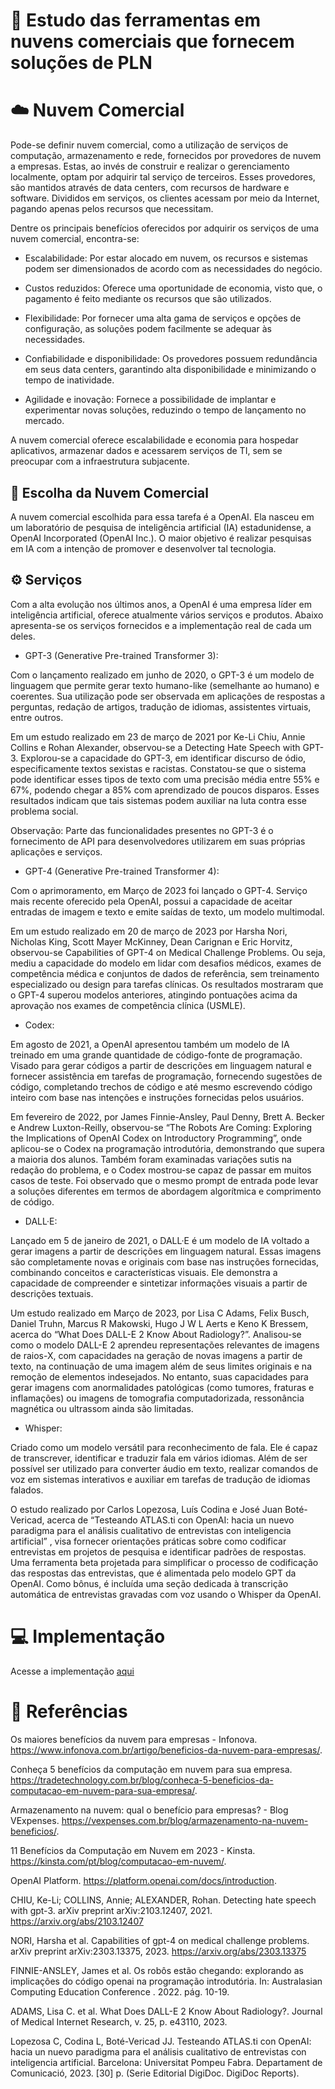 # 🚀 Estudo das ferramentas em nuvens comerciais que fornecem soluções de PLN

# ☁️ Nuvem Comercial

Pode-se definir nuvem comercial, como a utilização de serviços de computação, armazenamento e rede, fornecidos por provedores de nuvem a empresas. Estas, ao invés de construir e realizar o gerenciamento localmente, optam por adquirir tal serviço de terceiros. Esses provedores, são mantidos através de data centers, com recursos de hardware e software. Divididos em serviços, os clientes acessam por meio da Internet, pagando apenas pelos recursos que necessitam.

Dentre os principais benefícios oferecidos por adquirir os serviços de uma nuvem comercial, encontra-se:

 - Escalabilidade: Por estar alocado em nuvem, os recursos e sistemas podem ser dimensionados de acordo com as necessidades do negócio. 

- Custos reduzidos: Oferece uma oportunidade de economia, visto que, o pagamento é feito mediante os recursos que são utilizados. 

- Flexibilidade: Por fornecer uma alta gama de serviços e opções de configuração, as soluções podem facilmente se adequar às necessidades.

- Confiabilidade e disponibilidade: Os provedores possuem redundância em seus data centers, garantindo alta disponibilidade e minimizando o tempo de inatividade. 

- Agilidade e inovação: Fornece a possibilidade de implantar e experimentar novas soluções, reduzindo o tempo de lançamento no mercado. 

A nuvem comercial oferece escalabilidade e economia para hospedar aplicativos, armazenar dados e acessarem serviços de TI, sem se preocupar com a infraestrutura subjacente.

## 🔎 Escolha da Nuvem Comercial

A nuvem comercial escolhida para essa tarefa é a OpenAI. Ela nasceu em um   laboratório de pesquisa de inteligência artificial (IA) estadunidense, a OpenAI Incorporated (OpenAI Inc.). O maior objetivo é realizar pesquisas em IA com a intenção de promover e desenvolver tal tecnologia. 

## ⚙️ Serviços 

Com a alta evolução nos últimos anos, a OpenAI é uma empresa líder em inteligência artificial, oferece atualmente vários serviços e produtos. Abaixo apresenta-se os serviços fornecidos e a implementação real de cada um deles.

- GPT-3 (Generative Pre-trained Transformer 3):

Com o lançamento realizado em junho de 2020, o GPT-3 é um modelo de linguagem que permite gerar texto humano-like (semelhante ao humano) e coerentes. Sua utilização pode ser observada em aplicações de respostas a perguntas, redação de artigos, tradução de idiomas, assistentes virtuais, entre outros. 

Em um estudo realizado em 23 de março de 2021 por Ke-Li Chiu, Annie Collins e Rohan Alexander, observou-se a Detecting Hate Speech with GPT-3. Explorou-se a capacidade do GPT-3, em identificar discurso de ódio, especificamente textos sexistas e racistas. Constatou-se que o sistema pode identificar esses tipos de texto com uma precisão média entre 55% e 67%, podendo chegar a 85% com aprendizado de poucos disparos. Esses resultados indicam que tais sistemas podem auxiliar na luta contra esse problema social.

Observação: Parte das funcionalidades presentes no GPT-3 é o fornecimento de API para desenvolvedores utilizarem em suas próprias aplicações e serviços. 

- GPT-4 (Generative Pre-trained Transformer 4):

Com o aprimoramento, em Março de 2023 foi lançado o GPT-4. Serviço mais recente oferecido pela OpenAI, possui a capacidade de aceitar entradas de imagem e texto e emite saídas de texto, um modelo multimodal.

Em um estudo realizado em 20 de março de 2023 por Harsha Nori, Nicholas King, Scott Mayer McKinney, Dean Carignan e Eric Horvitz, observou-se Capabilities of GPT-4 on Medical Challenge Problems. Ou seja, mediu a capacidade do modelo em lidar com desafios médicos, exames de competência médica e conjuntos de dados de referência, sem treinamento especializado ou design para tarefas clínicas. Os resultados mostraram que o GPT-4 superou modelos anteriores, atingindo pontuações acima da aprovação nos exames de competência clínica (USMLE). 

- Codex: 

Em agosto de 2021, a OpenAI apresentou também um modelo de IA treinado em uma grande quantidade de código-fonte de programação. Visado para gerar códigos a partir de descrições em linguagem natural e fornecer assistência em tarefas de programação, fornecendo sugestões de código, completando trechos de código e até mesmo escrevendo código inteiro com base nas intenções e instruções fornecidas pelos usuários.

Em fevereiro de 2022, por James Finnie-Ansley, Paul Denny, Brett A. Becker e Andrew Luxton-Reilly, observou-se  “The Robots Are Coming: Exploring the Implications of OpenAI Codex on Introductory Programming”, onde aplicou-se o Codex na programação introdutória, demonstrando que supera a maioria dos alunos. Também foram examinadas variações sutis na redação do problema, e o Codex mostrou-se capaz de passar em muitos casos de teste. Foi observado que o mesmo prompt de entrada pode levar a soluções diferentes em termos de abordagem algorítmica e comprimento de código. 

- DALL·E:

Lançado em 5 de janeiro de 2021, o DALL·E é um modelo de IA voltado a gerar imagens a partir de descrições em linguagem natural. Essas imagens são completamente novas e originais com base nas instruções fornecidas, combinando conceitos e características visuais. Ele demonstra a capacidade de compreender e sintetizar informações visuais a partir de descrições textuais.

Um estudo realizado em Março de 2023, por Lisa C Adams, Felix Busch, Daniel Truhn, Marcus R Makowski, Hugo J W L Aerts e Keno K Bressem, acerca do “What Does DALL-E 2 Know About Radiology?”. Analisou-se como o modelo DALL-E 2 aprendeu representações relevantes de imagens de raios-X, com capacidades na geração de novas imagens a partir de texto, na continuação de uma imagem além de seus limites originais e na remoção de elementos indesejados. No entanto, suas capacidades para gerar imagens com anormalidades patológicas (como tumores, fraturas e inflamações) ou imagens de tomografia computadorizada, ressonância magnética ou ultrassom ainda são limitadas. 


- Whisper:

Criado como um modelo versátil para reconhecimento de fala. Ele é capaz de transcrever, identificar e traduzir fala em vários idiomas. Além de ser possível ser utilizado para converter áudio em texto, realizar comandos de voz em sistemas interativos e auxiliar em tarefas de tradução de idiomas falados.

O estudo realizado por Carlos Lopezosa, Luís Codina e José Juan Boté-Vericad, acerca de “Testeando ATLAS.ti con OpenAI: hacia un nuevo paradigma para el análisis cualitativo de entrevistas con inteligencia artificial” , visa fornecer orientações práticas sobre como codificar entrevistas em projetos de pesquisa e identificar padrões de respostas. Uma ferramenta beta projetada para simplificar o processo de codificação das respostas das entrevistas, que é alimentada pelo modelo GPT da OpenAI. Como bônus, é incluída uma seção dedicada à transcrição automática de entrevistas gravadas com voz usando o Whisper da OpenAI.

# 💻 Implementação

Acesse a implementação <a href="https://github.com/furlan2803/RelatorioFerramentasPLN/blob/main/ImplementacaoHTTP_OpenAI.ipynb">aqui</a>


# 📝 Referências

Os maiores benefícios da nuvem para empresas - Infonova. https://www.infonova.com.br/artigo/beneficios-da-nuvem-para-empresas/.

Conheça 5 benefícios da computação em nuvem para sua empresa. https://tradetechnology.com.br/blog/conheca-5-beneficios-da-computacao-em-nuvem-para-sua-empresa/.

Armazenamento na nuvem: qual o benefício para empresas? - Blog VExpenses. https://vexpenses.com.br/blog/armazenamento-na-nuvem-beneficios/.

11 Benefícios da Computação em Nuvem em 2023 - Kinsta. https://kinsta.com/pt/blog/computacao-em-nuvem/. 

OpenAI Platform. https://platform.openai.com/docs/introduction. 

CHIU, Ke-Li; COLLINS, Annie; ALEXANDER, Rohan. Detecting hate speech with gpt-3. arXiv preprint arXiv:2103.12407, 2021. https://arxiv.org/abs/2103.12407 

NORI, Harsha et al. Capabilities of gpt-4 on medical challenge problems. arXiv preprint arXiv:2303.13375, 2023. https://arxiv.org/abs/2303.13375 


FINNIE-ANSLEY, James et al. Os robôs estão chegando: explorando as implicações do código openai na programação introdutória. In: Australasian Computing Education Conference . 2022. pág. 10-19.


ADAMS, Lisa C. et al. What Does DALL-E 2 Know About Radiology?. Journal of Medical Internet Research, v. 25, p. e43110, 2023.


Lopezosa C, Codina L, Boté-Vericad JJ. Testeando ATLAS.ti con OpenAI: hacia un nuevo paradigma para el análisis cualitativo de entrevistas con inteligencia artificial. Barcelona: Universitat Pompeu Fabra. Departament de Comunicació, 2023. [30] p. (Serie Editorial DigiDoc. DigiDoc Reports).
